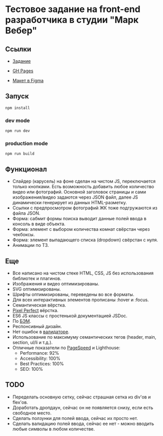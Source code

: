 # Тестовое задание на front-end разработчика в студии "Марк Вебер"

## Ссылки

* [Задание](https://www.notion.so/front-end-0d9693fffaef4869a77635f26dd0e923)

* [GH Pages](https://melentq.github.io/test-mark-weber)

* [Макет в Figma](https://www.figma.com/file/c5UJ6beeIf35Lk1d8Zw4vJ/%D0%A2%D0%B5%D1%81%D1%82%D0%BE%D0%B2%D0%BE%D0%B5-%D0%B7%D0%B0%D0%B4%D0%B0%D0%BD%D0%B8%D0%B5-%D0%BD%D0%B0-front-end-%D1%80%D0%B0%D0%B7%D1%80%D0%B0%D0%B1%D0%BE%D1%82%D1%87%D0%B8%D0%BA%D0%B0?node-id=0%3A1)

## Запуск

`npm install`

### dev mode

`npm run dev`

### production mode

`npm run build`

## Функционал

* Слайдер (карусель) на фоне сделан на чистом JS, переключается только кнопками. Есть возможность добавить любое количество видео или фотографий. Основной заголовок страницы и сами изображения/видео задаются через JSON файл, далее JS динамически генерирует из данных HTML-разметку.
* Ссылки с предпросмотром фотографий ЖК тоже подгружаются из файла JSON.
* Форма: сабмит формы поиска выводит данные полей ввода в консоль в виде объекта.
* Форма: элемент с выбором количества комнат свёрстан через чекбоксы.
* Форма: элемент выпадающего списка (dropdown) свёрстан с нуля.
* Анимации по ТЗ.

## Еще

* Все написано на чистом стеке HTML, CSS, JS без использования библиотек и плагинов.
* Изображения и видео оптимизированы.
* SVG оптимизированы.
* Шрифты оптимизированы, переведены во все форматы.
* Для всех интерактивных элементов прописаны :hover и :focus.
* Семантическая вёрстка.
* [Pixel Perfect](https://chrome.google.com/webstore/detail/perfectpixel-by-welldonec/dkaagdgjmgdmbnecmcefdhjekcoceebi?hl=ru) вёрстка.
* ES6 JS классы с простенькой документацией JSDoc.
* По [БЭМ](https://ru.bem.info/).
* Респонсивный дизайн.
* Нет ошибок в [валидаторе](https://validator.w3.org/nu/).
* Использование по максимуму семантических тегов (header, main, section, ul/li и т.д.).
* Отличные показатели по [PageSpeed](https://developers.google.com/speed/pagespeed/insights/?hl=ru) и Lighthouse:
    * Performance: 92%
    * Accessibility: 100%
    * Best Practices: 100%
    * SEO: 100%

## TODO

* Переделать основную сетку, сейчас страшная сетка из div'ов и flex'ов.
* Доработать дропдаун, сейчас он не появляется снизу, если есть свободное место.
* Сделать ползунки для полей ввода, сейчас их просто нет.
* Сделать валидацию полей ввода, сейчас ее нет - можно вводить любые символы в любом количестве.
